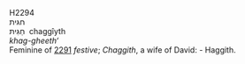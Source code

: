 <body>
  <p>H2294<br>  חגּית  <br> חַגִּיתּ  ‎  chaggı̂yth  <br><i>khag-gheeth‘ </i><br>Feminine of <a href="h2291.htm">2291</a>  <i>festive</i>; <i>Chaggith</i>, a wife of David: - Haggith.<br></p>
 </body>